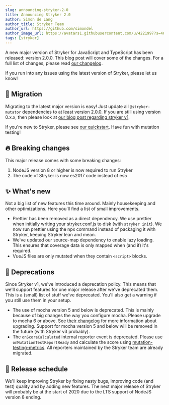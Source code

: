 ```yaml
---
slug: announcing-stryker-2-0
title: Announcing Stryker 2.0
author: Simon de Lang
author_title: Stryker Team
author_url: https://github.com/simondel
author_image_url: https://avatars1.githubusercontent.com/u/4221997?s=460&u=d09f7c27690d66764ff2f2ebb6d9f8d5431ad9e3&v=4
tags: [stryker]
---
```


A new major version of Stryker for JavaScript and TypeScript has been released: version 2.0.0.
This blog post will cover some of the changes. For a full list of changes, please read [our changelog](https://github.com/stryker-mutator/stryker/blob/master/CHANGELOG.md#200-2019-05-17).

<!--truncate-->

If you run into any issues using the latest version of Stryker, please let us know!

## 🚀 Migration

Migrating to the latest major version is easy! Just update all `@stryker-mutator` dependencies to at least version 2.0.0. If you are still using version 0.x.x, then please look at [our blog post regarding stryker v1](https://stryker-mutator.io/blog/2019-02-13/announcing-stryker-1-0).

If you're new to Stryker, please see [our quickstart](/stryker/quickstart). Have fun with mutation testing!

## 🔥 Breaking changes

This major release comes with some breaking changes:

1. NodeJS version 8 or higher is now required to run Stryker
2. The code of Stryker is now es2017 code instead of es5

## ✨ What's new

Not a big list of new features this time around. Mainly housekeeping and other optimizations. Here you'll find a list of small improvements.

- Prettier has been removed as a direct dependency. We use prettier when initially writing your stryker.conf.js to disk (with `stryker init`).
  We now run prettier using the npx command instead of packaging it with Stryker, keeping Stryker lean and mean.
- We've updated our source-map dependency to enable lazy loading. This ensures that coverage data is only mapped when (and if) it's required.
- VueJS files are only mutated when they contain `<script>` blocks.

## 👴 Deprecations

Since Stryker v1, we've introduced a deprecation policy. This means that we'll support features for one major release after we've deprecated them.
This is a (small) list of stuff we've deprecated. You'll also get a warning if you still use them in your setup.

- The use of mocha version 5 and below is deprecated. This is mainly because of big changes the way you configure mocha.
  Please upgrade to mocha 6 or above. See [their changelog](https://github.com/mochajs/mocha/blob/master/CHANGELOG.md#600--2019-02-18) for more information about upgrading.
  Support for mocha version 5 and below will be removed in the future (with Stryker v3 probably).
- The `onScoreCalculated` internal reporter event is deprecated. Please use `onMutationTestReportReady` and calculate the score using [mutation-testing-metrics](https://github.com/stryker-mutator/mutation-testing-elements/tree/master/packages/mutation-testing-metrics#readme).
  All reporters maintained by the Stryker team are already migrated.

## 📅 Release schedule

We'll keep improving Stryker by fixing nasty bugs, improving code (and test) quality and by adding new features.
The next major release of Stryker will probably be at the start of 2020 due to the LTS support of NodeJS version 8 ending.
